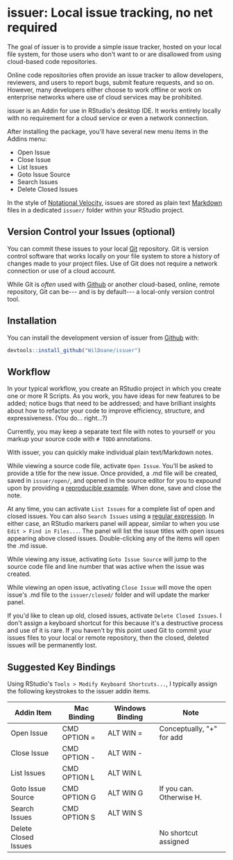 # issuer: Local issue tracking, no net required

The goal of issuer is to provide a simple issue tracker, hosted on your local file system, for those users who don't want to or are disallowed from using cloud-based code repositories.

Online code repositories often provide an issue tracker to allow developers, reviewers, and users to report bugs, submit feature requests, and so on. However, many developers either choose to work offline or work on enterprise networks where use of cloud services may be prohibited.

issuer is an Addin for use in RStudio's desktop IDE. It works entirely locally with no requirement for a cloud service or even a network connection.

After installing the package, you'll have several new menu items in the Addins menu:

* Open Issue
* Close Issue
* List Issues
* Goto Issue Source
* Search Issues
* Delete Closed Issues

In the style of [Notational Velocity](http://notational.net/), issues are stored as plain text [Markdown](https://daringfireball.net/projects/markdown/basics) files in a dedicated `issuer/` folder within your RStudio project.

## Version Control your Issues (optional)

You can commit these issues to your local [Git](https://git-scm.com/) repository. Git is version control software that works locally on your file system to store a history of changes made to your project files. Use of Git does not require a network connection or use of a cloud account.

While Git is *often* used with [Github](https://github.com/) or another cloud-based, online, remote repository, Git can be--- and is by default--- a local-only version control tool.

## Installation

You can install the development version of issuer from [Github](https://github.com/WilDoane/issuer) with:

``` r
devtools::install_github("WilDoane/issuer")
```

## Workflow

In your typical workflow, you create an RStudio project in which you create one or more R Scripts. As you work, you have ideas for new features to be added; notice bugs that need to be addressed; and have brilliant insights about how to refactor your code to improve efficiency, structure, and expressiveness. (You do... right...?)

Currently, you may keep a separate text file with notes to yourself or you markup your source code with `# TODO` annotations.

With issuer, you can quickly make individual plain text/Markdown notes.

While viewing a source code file, activate `Open Issue`. You'll be asked to provide a title for the new issue. Once provided, a .md file will be created, saved in `issuer/open/`, and opened in the source editor for you to expound upon by providing a [reproducible example](https://stackoverflow.com/help/minimal-reproducible-example). When done, save and close the note.

At any time, you can activate `List Issues` for a complete list of open and closed issues. You can also `Search Issues` using a [regular expression](https://medium.com/factory-mind/regex-tutorial-a-simple-cheatsheet-by-examples-649dc1c3f285). In either case, an RStudio markers panel will appear, similar to when you use `Edit > Find in Files...`. The panel will list the issue titles with open issues appearing above closed issues. Double-clicking any of the items will open the .md issue.

While viewing any issue, activating `Goto Issue Source` will jump to the source code file and line number that was active when the issue was created.

While viewing an open issue, activating `Close Issue` will move the open issue's .md file to the `issuer/closed/` folder and will update the marker panel.

If you'd like to clean up old, closed issues, activate `Delete Closed Issues`. I don't assign a keyboard shortcut for this because it's a destructive process and use of it is rare. If you haven't by this point used Git to commit your issues files to your local or remote repository, then the closed, deleted issues will be permanently lost. 

## Suggested Key Bindings

Using RStudio's `Tools > Modify Keyboard Shortcuts...`, I typically 
assign the following keystrokes to the issuer addin items.


Addin Item            | Mac Binding       | Windows Binding  | Note
--------------------- | ----------------- | ---------------- | --------------
Open Issue            | CMD OPTION =      | ALT WIN =        | Conceptually, "+" for add
Close Issue           | CMD OPTION -      | ALT WIN -        |
List Issues           | CMD OPTION L      | ALT WIN L        |
Goto Issue Source     | CMD OPTION G      | ALT WIN G        | If you can. Otherwise H.
Search Issues         | CMD OPTION S      | ALT WIN S        |
Delete Closed Issues  |                   |                  | No shortcut assigned



